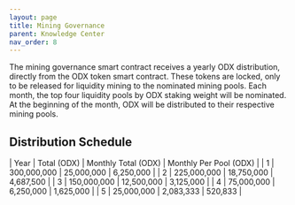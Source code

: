 ```yaml
---
layout: page
title: Mining Governance
parent: Knowledge Center
nav_order: 8
---
```


The mining governance smart contract receives a yearly ODX distribution, directly from the ODX token smart contract. These tokens are locked, only to be released for liquidity mining to the nominated mining pools. Each month, the top four liquidity pools by ODX staking weight will be nominated. At the beginning of the month, ODX will be distributed to their respective mining pools.

## Distribution Schedule

| Year | Total (ODX) | Monthly Total (ODX) | Monthly Per Pool (ODX) |
| 1 | 300,000,000 | 25,000,000 | 6,250,000 |
| 2 | 225,000,000 | 18,750,000 | 4,687,500 |
| 3 | 150,000,000 | 12,500,000 | 3,125,000 |
| 4 | 75,000,000 | 6,250,000 | 1,625,000 |
| 5 | 25,000,000 | 2,083,333 | 520,833 |
